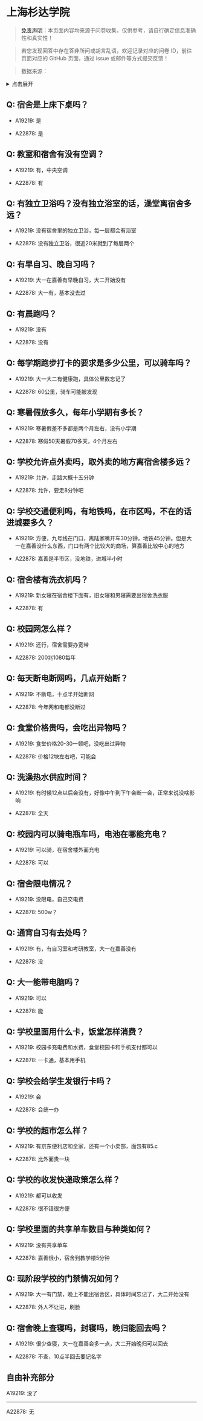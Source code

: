 # 上海杉达学院

> [免责声明](https://colleges.chat/#_3)：本页面内容均来源于问卷收集，仅供参考，请自行确定信息准确性和真实性！

> 若您发现回答中存在答非所问或胡言乱语，欢迎记录对应的问卷 ID，前往页面对应的 GitHub 页面，通过 issue 或邮件等方式提交反馈！

> 数据来源：

<details><summary>点击展开</summary>
<ul>
<li>A19219: 匿名 (2023 年 06 月)</li>
<li>A22878: 匿名 (2024 年 06 月)</li>
</ul>
</details>

## Q: 宿舍是上床下桌吗？

- A19219: 是

- A22878: 是

## Q: 教室和宿舍有没有空调？

- A19219: 有，中央空调

- A22878: 有

## Q: 有独立卫浴吗？没有独立浴室的话，澡堂离宿舍多远？

- A19219: 没有宿舍里的独立卫浴，每一层都会有浴室

- A22878: 没有独立卫浴，很近20米就到了每层两个

## Q: 有早自习、晚自习吗？

- A19219: 大一在嘉善有早晚自习，大二开始没有

- A22878: 大一有，基本没去过

## Q: 有晨跑吗？

- A19219: 没有

- A22878: 没有

## Q: 每学期跑步打卡的要求是多少公里，可以骑车吗？

- A19219: 大一大二有健康跑，具体公里数忘记了

- A22878: 60公里，骑车可能被发现

## Q: 寒暑假放多久，每年小学期有多长？

- A19219: 寒暑假差不多都是两个月左右，没有小学期

- A22878: 寒假50天暑假70多天，4个月左右

## Q: 学校允许点外卖吗，取外卖的地方离宿舍楼多远？

- A19219: 允许，走路大概十五分钟

- A22878: 允许，要走8分钟吧

## Q: 学校交通便利吗，有地铁吗，在市区吗，不在的话进城要多久？

- A19219: 方便，九号线在门口，离陆家嘴开车30分钟，地铁45分钟。但是大一在嘉善没什么东西，门口有两个比较大的商场，算嘉善比较中心的地方

- A22878: 嘉善是半市区，没地铁，进城半小时

## Q: 宿舍楼有洗衣机吗？

- A19219: 新女寝在宿舍楼下面有，旧女寝和男寝需要出宿舍洗衣服

- A22878: 有

## Q: 校园网怎么样？

- A19219: 还行，宿舍需要办宽带

- A22878: 200兆1080每年

## Q: 每天断电断网吗，几点开始断？

- A19219: 不断电，十点半开始断网

- A22878: 今年网和电都没断过

## Q: 食堂价格贵吗，会吃出异物吗？

- A19219: 食堂价格20-30一顿吧，没吃出过异物

- A22878: 价格12块左右吧，可能会

## Q: 洗澡热水供应时间？

- A19219: 有时候12点以后会没有，好像中午到下午会断一会，正常来说没啥影响

- A22878: 全天

## Q: 校园内可以骑电瓶车吗，电池在哪能充电？

- A19219: 可以骑，在宿舍楼外面充电

- A22878: 可以

## Q: 宿舍限电情况？

- A19219: 没限电，自己交电费

- A22878: 500w？

## Q: 通宵自习有去处吗？

- A19219: 有，有自习室和考研教室，大一在嘉善没有

- A22878: 没

## Q: 大一能带电脑吗？

- A19219: 可以

- A22878: 能

## Q: 学校里面用什么卡，饭堂怎样消费？

- A19219: 校园卡充电费和水费，食堂校园卡和手机支付都可以

- A22878: 一卡通，基本用手机

## Q: 学校会给学生发银行卡吗？

- A19219: 会

- A22878: 会统一办

## Q: 学校的超市怎么样？

- A19219: 有京东便利店和全家，还有一个小卖部，面包有85.c

- A22878: 比外面贵一块

## Q: 学校的收发快递政策怎么样？

- A19219: 都可以收发

- A22878: 很不错很方便

## Q: 学校里面的共享单车数目与种类如何？

- A19219: 没有共享单车

- A22878: 嘉善很小，宿舍到教学楼5分钟

## Q: 现阶段学校的门禁情况如何？

- A19219: 大一有门禁，晚上不能出宿舍区，具体时间忘记了，大二开始没有

- A22878: 外人不让进，刷脸

## Q: 宿舍晚上查寝吗，封寝吗，晚归能回去吗？

- A19219: 很少查寝，大一在嘉善会多一点，大二开始晚归可以回去

- A22878: 不查，10点半回去要记名字

## 自由补充部分

A19219: 没了

***

A22878: 无